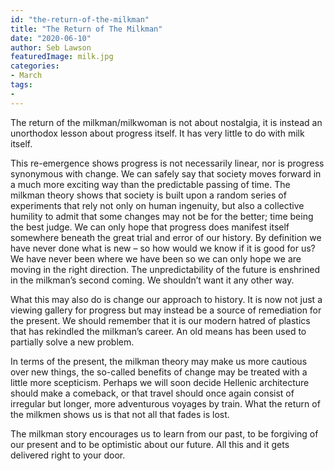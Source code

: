 ```yaml
---
id: "the-return-of-the-milkman"
title: "The Return of The Milkman"
date: "2020-06-10"
author: Seb Lawson
featuredImage: milk.jpg
categories:
- March
tags:
-
---
```

The return of the milkman/milkwoman is not about nostalgia, it is instead an unorthodox lesson about progress itself. It has very little to do with milk itself.



This re-emergence shows progress is not necessarily linear, nor is progress synonymous with change. We can safely say that society moves forward in a much more exciting way than the predictable passing of time. The milkman theory shows that society is built upon a random series of experiments that rely not only on human ingenuity, but also a collective humility to admit that some changes may not be for the better; time being the best judge. We can only hope that progress does manifest itself somewhere beneath the great trial and error of our history. By definition we have never done what is new – so how would we know if it is good for us? We have never been where we have been so we can only hope we are moving in the right direction. The unpredictability of the future is enshrined in the milkman’s second coming. We shouldn’t want it any other way.



What this may also do is change our approach to history. It is now not just a viewing gallery for progress but may instead be a source of remediation for the present. We should remember that it is our modern hatred of plastics that has rekindled the milkman’s career. An old means has been used to partially solve a new problem.



In terms of the present, the milkman theory may make us more cautious over new things, the so-called benefits of change may be treated with a little more scepticism. Perhaps we will soon decide Hellenic architecture should make a comeback, or that travel should once again consist of irregular but longer, more adventurous voyages by train. What the return of the milkmen shows us is that not all that fades is lost.



The milkman story encourages us to learn from our past, to be forgiving of our present and to be optimistic about our future. All this and it gets delivered right to your door.
